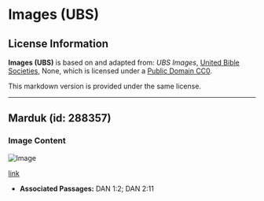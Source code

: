 # Images (UBS)

## License Information

**Images (UBS)** is based on and adapted from: _UBS Images_, [United Bible Societies](https://unitedbiblesocieties.org/), None, which is licensed under a [Public Domain CC0](https://creativecommons.org/public-domain/cc0/).

This markdown version is provided under the same license.



--------------------------------

## Marduk (id: 288357)

### Image Content

![Image](https://cdn.aquifer.bible/aquifer-content/resources/Media/WEB-0619_marduk.jpg)

[link](https://cdn.aquifer.bible/aquifer-content/resources/Media/WEB-0619_marduk.jpg)

* **Associated Passages:** DAN 1:2; DAN 2:11

